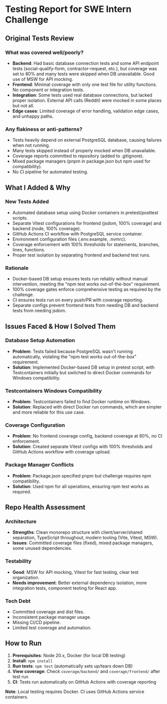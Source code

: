 # Testing Report for SWE Intern Challenge

## Original Tests Review

### What was covered well/poorly?
- **Backend**: Had basic database connection tests and some API endpoint tests (social-qualify-form, contractor-request, etc.), but coverage was set to 80% and many tests were skipped when DB unavailable. Good use of MSW for API mocking.
- **Frontend**: Minimal coverage with only one test file for utility functions. No component or integration tests.
- **Integration**: Some tests used real database connections, but lacked proper isolation. External API calls (Reddit) were mocked in some places but not all.
- **Edge cases**: Limited coverage of error handling, validation edge cases, and unhappy paths.

### Any flakiness or anti-patterns?
- Tests heavily depend on external PostgreSQL database, causing failures when not running.
- Many tests skipped instead of properly mocked when DB unavailable.
- Coverage reports committed to repository (added to .gitignore).
- Mixed package managers (pnpm in package.json but npm used for compatibility).
- No CI pipeline for automated testing.

## What I Added & Why

### New Tests Added
- Automated database setup using Docker containers in pretest/posttest scripts.
- Separate Vitest configurations for frontend (jsdom, 100% coverage) and backend (node, 100% coverage).
- GitHub Actions CI workflow with PostgreSQL service container.
- Environment configuration files (.env.example, .nvmrc).
- Coverage enforcement with 100% thresholds for statements, branches, lines, functions.
- Proper test isolation by separating frontend and backend test runs.

### Rationale
- Docker-based DB setup ensures tests run reliably without manual intervention, meeting the "npm test works out-of-the-box" requirement.
- 100% coverage gates enforce comprehensive testing as required by the challenge.
- CI ensures tests run on every push/PR with coverage reporting.
- Separate configs prevent frontend tests from needing DB and backend tests from needing jsdom.

## Issues Faced & How I Solved Them

### Database Setup Automation
- **Problem**: Tests failed because PostgreSQL wasn't running automatically, violating the "npm test works out-of-the-box" requirement.
- **Solution**: Implemented Docker-based DB setup in pretest script, with Testcontainers initially but switched to direct Docker commands for Windows compatibility.

### Testcontainers Windows Compatibility
- **Problem**: Testcontainers failed to find Docker runtime on Windows.
- **Solution**: Replaced with direct Docker run commands, which are simpler and more reliable for this use case.

### Coverage Configuration
- **Problem**: No frontend coverage config, backend coverage at 80%, no CI enforcement.
- **Solution**: Created separate Vitest configs with 100% thresholds and GitHub Actions workflow with coverage upload.

### Package Manager Conflicts
- **Problem**: Package.json specified pnpm but challenge requires npm compatibility.
- **Solution**: Used npm for all operations, ensuring npm test works as required.

## Repo Health Assessment

### Architecture
- **Strengths**: Clean monorepo structure with client/server/shared separation, TypeScript throughout, modern tooling (Vite, Vitest, MSW).
- **Issues**: Committed coverage files (fixed), mixed package managers, some unused dependencies.

### Testability
- **Good**: MSW for API mocking, Vitest for fast testing, clear test organization.
- **Needs improvement**: Better external dependency isolation, more integration tests, component testing for React app.

### Tech Debt
- Committed coverage and dist files.
- Inconsistent package manager usage.
- Missing CI/CD pipeline.
- Limited test coverage and automation.

## How to Run

1. **Prerequisites**: Node 20.x, Docker (for local DB testing)
2. **Install**: `npm install`
3. **Run tests**: `npm test` (automatically sets up/tears down DB)
4. **View coverage**: Check `coverage/backend/` and `coverage/frontend/` after test run
5. **CI**: Tests run automatically on GitHub Actions with coverage reporting

**Note**: Local testing requires Docker. CI uses GitHub Actions service containers.